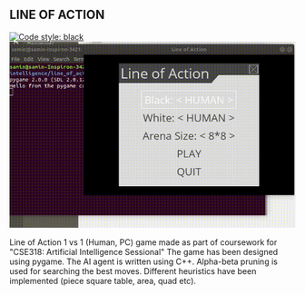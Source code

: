 ## LINE OF ACTION
[![Code style: black](https://img.shields.io/badge/code%20style-black-000000.svg)](https://github.com/psf/black)
![Line of Action](https://github.com/SaminRK/LineOfAction/blob/master/media/loa.gif)

Line of Action 1 vs 1 (Human, PC) game made as part of coursework for "CSE318: Artificial Intelligence Sessional"
The game has been designed using pygame.
The AI agent is written using C++. Alpha-beta pruning is used for searching the best moves. Different heuristics have been implemented (piece square table, area, quad etc).
